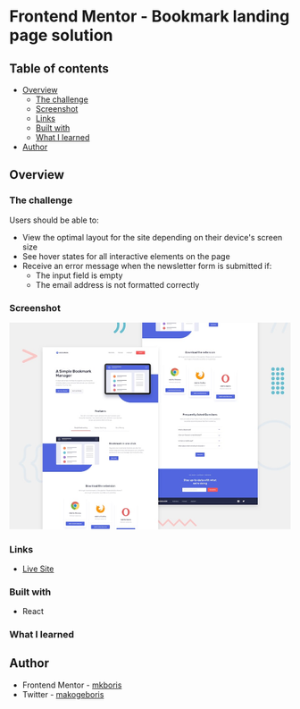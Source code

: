 # Frontend Mentor - Bookmark landing page solution

## Table of contents

- [Overview](#overview)
  - [The challenge](#the-challenge)
  - [Screenshot](#screenshot)
  - [Links](#links)
  - [Built with](#built-with)
  - [What I learned](#what-i-learned)
- [Author](#author)

## Overview

### The challenge

Users should be able to:

- View the optimal layout for the site depending on their device's screen size
- See hover states for all interactive elements on the page
- Receive an error message when the newsletter form is submitted if:
  - The input field is empty
  - The email address is not formatted correctly

### Screenshot

![](./public/desktop-preview.jpg)

### Links

- [Live Site]()

### Built with

- React

### What I learned

## Author

- Frontend Mentor - [mkboris](https://www.frontendmentor.io/profile/mkboris)
- Twitter - [makogeboris](https://x.com/makogeboris)
